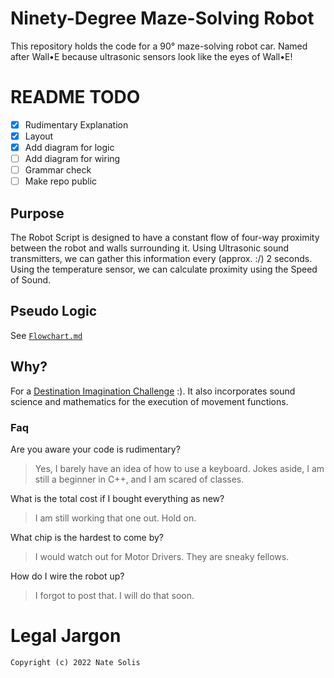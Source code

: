 # Ninety-Degree Maze-Solving Robot
This repository holds the code for a 90° maze-solving robot car. Named after Wall•E because ultrasonic sensors look like the eyes of Wall•E!

# README TODO

- [x] Rudimentary Explanation
- [x] Layout
- [x] Add diagram for logic
- [ ] Add diagram for wiring
- [ ] Grammar check
- [ ] Make repo public

## Purpose

The Robot Script is designed to have a constant flow of four-way proximity between the robot and walls surrounding it.
Using Ultrasonic sound transmitters, we can gather this information every (approx. :/) 2 seconds. Using the temperature sensor, we can calculate proximity using the Speed of Sound.

## Pseudo Logic

See [`Flowchart.md`](Flowchart.md)

## Why?

For a [Destination Imagination Challenge](https://www.destinationimagination.org) :). It also incorporates sound science and mathematics for the execution of movement functions.

### Faq

Are you aware your code is rudimentary?

> Yes, I barely have an idea of how to use a keyboard.
> Jokes aside, I am still a beginner in C++, and I am scared of classes.

What is the total cost if I bought everything as new?

> I am still working that one out. Hold on.

What chip is the hardest to come by?

> I would watch out for Motor Drivers. They are sneaky fellows. 

How do I wire the robot up?

> I forgot to post that. I will do that soon.

# Legal Jargon
`Copyright (c) 2022 Nate Solis`
